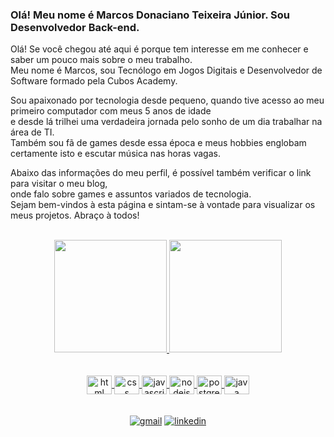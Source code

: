 ### Olá! Meu nome é Marcos Donaciano Teixeira Júnior. Sou Desenvolvedor Back-end. 

Olá! Se você chegou até aqui é porque tem interesse em me conhecer e saber um pouco mais sobre o meu trabalho. <br>
Meu nome é Marcos, sou Tecnólogo em Jogos Digitais e Desenvolvedor de Software formado pela Cubos Academy. <br>

Sou apaixonado por tecnologia desde pequeno, quando tive acesso ao meu primeiro computador com meus 5 anos de idade <br>
e desde lá trilhei uma verdadeira jornada pelo sonho de um dia trabalhar na área de TI. <br>
Também sou fã de games desde essa época e meus hobbies englobam certamente isto e escutar música nas horas vagas. <br>

Abaixo das informações do meu perfil, é possível também verificar o link para visitar o meu blog, <br>
onde falo sobre games e assuntos variados de tecnologia. <br>
Sejam bem-vindos à esta página e sintam-se à vontade para visualizar os meus projetos. Abraço à todos! <br> <br>

<div align="center">
  <a href="https://github.com/marcosdtjunior">
  <img height="180em" src="https://github-readme-stats.vercel.app/api?username=marcosdtjunior&show_icons=true&theme=dark&include_all_commits=true&count_private=true"/>
  <img height="180em" src="https://github-readme-stats.vercel.app/api/top-langs/?username=marcosdtjunior&layout=compact&langs_count=7&theme=dark"/>
</div>
  
<div align="center"> <br> <br>
  <img align="center" alt="html" height="30" width="40" src="https://cdn.jsdelivr.net/gh/devicons/devicon/icons/html5/html5-original.svg">
  <img align="center" alt="css" height="30" width="40" src="https://cdn.jsdelivr.net/gh/devicons/devicon/icons/css3/css3-original.svg">
  <img align="center" alt="javascript" height="30" width="40" src="https://cdn.jsdelivr.net/gh/devicons/devicon/icons/javascript/javascript-original.svg">
  <img align="center" alt="nodejs" height="30" width="40" src="https://cdn.jsdelivr.net/gh/devicons/devicon/icons/nodejs/nodejs-original.svg">
  <img align="center" alt="postgres" height="30" width="40" src="https://cdn.jsdelivr.net/gh/devicons/devicon/icons/postgresql/postgresql-original.svg">
  <img align="center" alt="java" height="30" width="40" src="https://cdn.jsdelivr.net/gh/devicons/devicon/icons/java/java-original.svg" />
</div>
  
<div align="center"> <br> <br>
  <a href="mailto:marcosdjunior@gmail.com"><img alt="gmail" src="https://img.shields.io/badge/Gmail-D14836?style=for-the-badge&logo=gmail&logoColor=white"></a>
  <a href="https://www.linkedin.com/in/marcosdtjunior/"><img alt="linkedin" src="https://img.shields.io/badge/LinkedIn-0077B5?style=for-the-badge&logo=linkedin&logoColor=white"></a>
</div>
